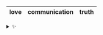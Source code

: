 | love | communication | truth |
| :--: | :-----------: | :---: |

<details>
  <summary>✨</summary>
  These words are chosen at random each day. New words will appear here tomorrow morning.
</details>
